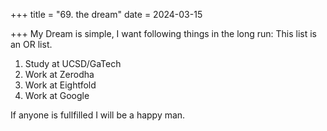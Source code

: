 +++
title = "69. the dream"
date = 2024-03-15

+++
My Dream is simple, I want following things in the long run:
This list is an OR list.

1. Study at UCSD/GaTech
2. Work at Zerodha
3. Work at Eightfold
4. Work at Google

If anyone is fullfilled I will be a happy man.
